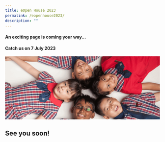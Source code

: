 ```yaml
---
title: eOpen House 2023
permalink: /eopenhouse2023/
description: ""
---
```

#### **An exciting page is coming your way...** 
#### **Catch us on 7 July 2023**

![](/images/yuhuagifupdated.gif)

## See you soon!